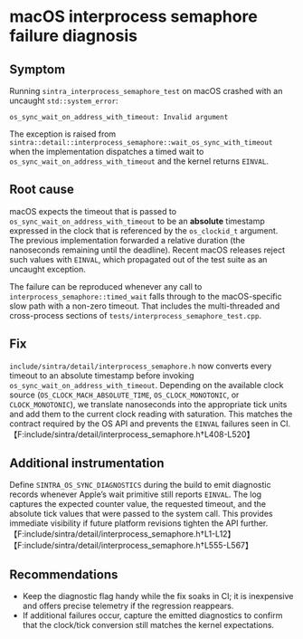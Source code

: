 # macOS interprocess semaphore failure diagnosis

## Symptom

Running `sintra_interprocess_semaphore_test` on macOS crashed with an uncaught
`std::system_error`:

```
os_sync_wait_on_address_with_timeout: Invalid argument
```

The exception is raised from `sintra::detail::interprocess_semaphore::wait_os_sync_with_timeout`
when the implementation dispatches a timed wait to
`os_sync_wait_on_address_with_timeout` and the kernel returns `EINVAL`.

## Root cause

macOS expects the timeout that is passed to
`os_sync_wait_on_address_with_timeout` to be an **absolute** timestamp expressed
in the clock that is referenced by the `os_clockid_t` argument.  The previous
implementation forwarded a relative duration (the nanoseconds remaining until
the deadline).  Recent macOS releases reject such values with `EINVAL`, which
propagated out of the test suite as an uncaught exception.

The failure can be reproduced whenever any call to `interprocess_semaphore::timed_wait`
falls through to the macOS-specific slow path with a non-zero timeout.  That
includes the multi-threaded and cross-process sections of
`tests/interprocess_semaphore_test.cpp`.

## Fix

`include/sintra/detail/interprocess_semaphore.h` now converts every timeout to an
absolute timestamp before invoking `os_sync_wait_on_address_with_timeout`.
Depending on the available clock source (`OS_CLOCK_MACH_ABSOLUTE_TIME`,
`OS_CLOCK_MONOTONIC`, or `CLOCK_MONOTONIC`), we translate nanoseconds into the
appropriate tick units and add them to the current clock reading with
saturation.  This matches the contract required by the OS API and prevents the
`EINVAL` failures seen in CI.【F:include/sintra/detail/interprocess_semaphore.h†L408-L520】

## Additional instrumentation

Define `SINTRA_OS_SYNC_DIAGNOSTICS` during the build to emit diagnostic records
whenever Apple’s wait primitive still reports `EINVAL`.  The log captures the
expected counter value, the requested timeout, and the absolute tick values that
were passed to the system call.  This provides immediate visibility if future
platform revisions tighten the API further.【F:include/sintra/detail/interprocess_semaphore.h†L1-L12】【F:include/sintra/detail/interprocess_semaphore.h†L555-L567】

## Recommendations

* Keep the diagnostic flag handy while the fix soaks in CI; it is inexpensive
  and offers precise telemetry if the regression reappears.
* If additional failures occur, capture the emitted diagnostics to confirm that
  the clock/tick conversion still matches the kernel expectations.
